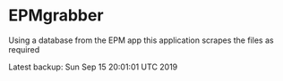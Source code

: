 # EPMgrabber
Using a database from the EPM app this application scrapes the files as required


Latest backup: Sun Sep 15 20:01:01 UTC 2019

